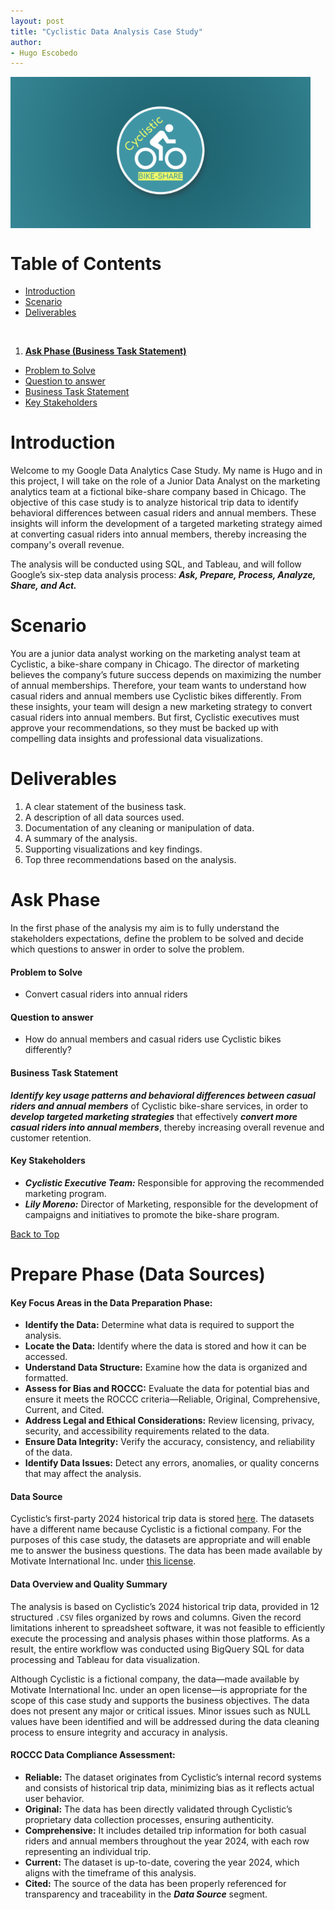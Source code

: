 ```yaml
---
layout: post
title: "Cyclistic Data Analysis Case Study"
author:
- Hugo Escobedo
---
```


<img alt="Cyclistic Banner" src="/assets/cyclistic-logo.png" width="480px" align="center">

<br> 

# Table of Contents
- [Introduction](#introduction)
- [Scenario](#scenario)
- [Deliverables](#deliverables)
<br>

1. **[Ask Phase (Business Task Statement)](#ask-phase)**
- [Problem to Solve](#problem-to-solve)
- [Question to answer](#question-to-answer)
- [Business Task Statement](#business-task-statement)
- [Key Stakeholders](#key-stakeholders)

# Introduction

Welcome to my Google Data Analytics Case Study.
My name is Hugo and in this project, I will take on the role of a Junior Data Analyst on the marketing analytics team at a fictional bike-share company based in Chicago. The objective of this case study is to analyze historical trip data to identify behavioral differences between casual riders and annual members. These insights will inform the development of a targeted marketing strategy aimed at converting casual riders into annual members, thereby increasing the company's overall revenue.

The analysis will be conducted using SQL, and Tableau, and will follow Google’s six-step data analysis process: ***Ask, Prepare, Process, Analyze, Share, and Act.***

# Scenario

You are a junior data analyst working on the marketing analyst team at Cyclistic, a bike-share company in Chicago. The director of marketing believes the company’s future success depends on maximizing the number of annual memberships. Therefore, your team wants to understand how casual riders and annual members use Cyclistic bikes differently. From these insights, your team will design a new marketing strategy to convert casual riders into annual members. But first, Cyclistic executives must approve your recommendations, so they must be backed up with compelling data insights and professional data visualizations.

# Deliverables

1. A clear statement of the business task.
2. A description of all data sources used.
3. Documentation of any cleaning or manipulation of data.
4. A summary of the analysis.
5. Supporting visualizations and key findings.
6. Top three recommendations based on the analysis.

# Ask Phase

In the first phase of the analysis my aim is to fully understand the stakeholders expectations, define the problem to be solved and decide which questions to answer in order to solve the problem.

#### Problem to Solve

- Convert casual riders into annual riders

#### Question to answer

- How do annual members and casual riders use Cyclistic bikes differently?

#### Business Task Statement

***Identify key usage patterns and behavioral differences between casual riders and annual members*** of Cyclistic bike-share services, in order to ***develop targeted marketing strategies*** that effectively ***convert more casual riders into annual members***, thereby increasing overall revenue and customer retention.

#### Key Stakeholders

- ***Cyclistic Executive Team:*** Responsible for approving the recommended marketing program.
- ***Lily Moreno:*** Director of Marketing, responsible for the development of campaigns and initiatives to promote the bike-share program.

[Back to Top](#table-of-contents)

# Prepare Phase (Data Sources)

#### Key Focus Areas in the Data Preparation Phase:

- **Identify the Data:** Determine what data is required to support the analysis.
- **Locate the Data:** Identify where the data is stored and how it can be accessed.
- **Understand Data Structure:** Examine how the data is organized and formatted.
- **Assess for Bias and ROCCC:** Evaluate the data for potential bias and ensure it meets the ROCCC criteria—Reliable, Original, Comprehensive, Current, and Cited.
- **Address Legal and Ethical Considerations:** Review licensing, privacy, security, and accessibility requirements related to the data.
- **Ensure Data Integrity:** Verify the accuracy, consistency, and reliability of the data.
- **Identify Data Issues:** Detect any errors, anomalies, or quality concerns that may affect the analysis.

#### Data Source

Cyclistic’s first-party 2024 historical trip data is stored [here](https://divvy-tripdata.s3.amazonaws.com/index.html). The datasets have a different name because Cyclistic is a fictional company. For the purposes of this case study, the datasets are appropriate and will enable me to answer the business questions. The data has been made available by Motivate International Inc. under [this license](https://divvybikes.com/data-license-agreement).

#### Data Overview and Quality Summary

The analysis is based on Cyclistic’s 2024 historical trip data, provided in 12 structured `.CSV` files organized by rows and columns. Given the record limitations inherent to spreadsheet software, it was not feasible to efficiently execute the processing and analysis phases within those platforms. As a result, the entire workflow was conducted using BigQuery SQL for data processing and Tableau for data visualization.

Although Cyclistic is a fictional company, the data—made available by Motivate International Inc. under an open license—is appropriate for the scope of this case study and supports the business objectives. The data does not present any major or critical issues. Minor issues such as NULL values have been identified and will be addressed during the data cleaning process to ensure integrity and accuracy in analysis.

#### ROCCC Data Compliance Assessment:

- **Reliable:** The dataset originates from Cyclistic’s internal record systems and consists of historical trip data, minimizing bias as it reflects actual user behavior.
- **Original:** The data has been directly validated through Cyclistic’s proprietary data collection processes, ensuring authenticity.
- **Comprehensive:** It includes detailed trip information for both casual riders and annual members throughout the year 2024, with each row representing an individual trip.
- **Current:** The dataset is up-to-date, covering the year 2024, which aligns with the timeframe of this analysis.
- **Cited:** The source of the data has been properly referenced for transparency and traceability in the _**Data Source**_ segment.

